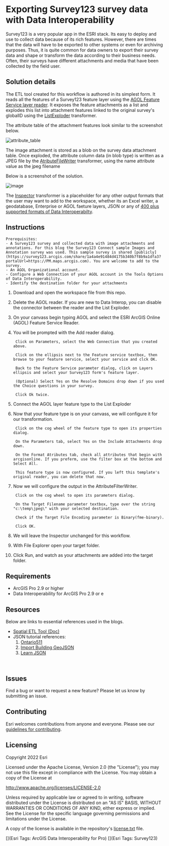 # Exporting Survey123 survey data with Data Interoperability

Survey123 is a very popular app in the ESRI stack. Its easy to deploy and use to collect data because of its rich features. However, there are times that the data will have to be exported to other systems or even for archiving purposes. Thus, it is quite common for data owners to export their survey data and shape or transform  the data  according to their business needs. Often, their surveys have different attachments and media that have been collected by the field user.   <br/>

## Solution details
The ETL tool created for this workflow is authored in its simplest form. It reads all the features of a Survey123 feature layer using the [AGOL Feature Service layer reader](https://docs.safe.com/fme/html/FME_Desktop_Documentation/FME_ReadersWriters/arcgisonlinefeatures/arcgisonlinefeatures.htm). It exposes the feature attachments as a list and explodes this list into attachment features linked to the original survey's globalID using the [ListExploder](http://docs.safe.com/fme/html/FME_Desktop_Documentation/FME_Transformers/Transformers/listexploder.htm) transformer. <br/>

The attribute table of the attachment features look similar to the screenshot below. </br>

![attribute_table](https://user-images.githubusercontent.com/87094963/166913879-9e67bd3c-8183-4a1d-9d0f-31f7259ecdd3.png)

The image attachment is stored as a blob on the survey data attachment table. Once exploded, the attribute column data (in blob type) is written as a JPEG file by the [AtributeFileWriter](http://docs.safe.com/fme/html/FME_Desktop_Documentation/FME_Transformers/Transformers/attributefilewriter.htm) transformer, using the name attribute value as the jpeg filename <br/>

Below is a screenshot of the solution. <br/>

![image](https://user-images.githubusercontent.com/87094963/166831682-d5e9968d-14c1-4d3a-b2e6-b020d0150970.png)

The [Inspector](http://docs.safe.com/fme/html/FME_Desktop_Documentation/FME_Transformers/Transformers/inspeector.htm) transformer is a placeholder for any other output formats that the user may want to add to the workspace, whether its an Excel writer, a geodatabase, Enterprise or AGOL faeture layers, JSON or any of [400 plus supported formats of Data Interoperabilty](https://pro.arcgis.com/en/pro-app/latest/help/data/data-interoperability/supported-formats-with-the-data-interoperability-extension.htm).<br/>


## Instructions

    Prerequisites:
    - A Survey123 survey and collected data with image attachments and annotations. For this blog the Survey123 Connect sample Images and Annotation survey was used. This sample survey is shared [publicly](https://survey123.arcgis.com/share/1a4a4e91484d4175b340b7f8b9a1dfa3?portalUrl=https://PM.maps.arcgis.com). You are welcome to add to the survey.
    - An AGOL Organizational account.
    - Configure a Web Connection of your AGOL account in the Tools Options of Data Interoperability. 
    - Identify the destination folder for your attachments

1. Download and open the workspace file from this repo.
2. Delete the AGOL reader. If you are new to Data Interop, you can disable the connector between the reader and the List Exploder.
3. On your canvass begin typing AGOL and select the ESRI ArcGIS Online (AGOL) Feature Service Reader.
4. You will be prompted with the Add reader dialog.

        Click on Parameters, select the Web Connection that you created above.

        Click on the ellipsis next to the Feature service textbox, then browse to your feature service, select your service and clck OK.

        Back to the Feature Service parameter dialog, click on Layers ellipsis and select your Survey123 form's feature layer.

        (Optional) Select Yes on the Resolve Domains drop down if you used the Choice questions in your survey.

        Click Ok twice.

5. Connect the AGOL layer feature type to the List Exploder

6. Now that your feature type is on your canvass, we will configure it for our transformation.

        Click on the cog wheel of the feature type to open its properties dialog.

        On the Parameters tab, select Yes on the Include Attachments drop down.

        On the Format Atributes tab, check all attributes that begin with arcgisonline. If you preferm, use the filter box at the bottom and Select All. 

        This feature type is now configured. If you left this template's original reader, you can delete that now.

7. Now we will configure the output in the AttributeFilterWriter.

        Click on the cog wheel to open its parameters dialog.

        On the Target Filename parameter textbox, type over the string "c:\temp\jpeg\" with your selected destination.

        Check if the Target File Encoding parameter is Binary(fme-binary). 

        Click OK.

8. We will leave the Inspector unchanged for this workflow.

9. With File Explorer open your target folder.

10. Click Run, and watch as your attachments are added into the target folder.

## Requirements

* ArcGIS Pro 2.9 or higher
* Data Interoperability for ArcGIS Pro 2.9 or e


## Resources

Below are links to essential references used in the blogs.


* [Spatial ETL Tool (Doc)](https://pro.arcgis.com/en/pro-app/latest/help/data/data-interoperability/spatial-etl-tools.htm)
* JSON tutorial references:<br/>
    1. [Ontario511](https://pm.maps.arcgis.com/home/item.html?id=4ec1d2420089451bb173e90ce01e2e0a)<br/>
    2. [Import Building GeoJSON](https://pm.maps.arcgis.com/home/item.html?id=9da0f8ae5fee45aca11bf77f712884c8)<br/>
    3. [Learn JSON](https://www.youtube.com/watch?v=iiADhChRriM)<br/>
<br/>


## Issues

Find a bug or want to request a new feature?  Please let us know by submitting an issue.

## Contributing

Esri welcomes contributions from anyone and everyone. Please see our [guidelines for contributing](https://github.com/esri/contributing).

## Licensing
Copyright 2022 Esri

Licensed under the Apache License, Version 2.0 (the "License");
you may not use this file except in compliance with the License.
You may obtain a copy of the License at

   http://www.apache.org/licenses/LICENSE-2.0

Unless required by applicable law or agreed to in writing, software
distributed under the License is distributed on an "AS IS" BASIS,
WITHOUT WARRANTIES OR CONDITIONS OF ANY KIND, either express or implied.
See the License for the specific language governing permissions and
limitations under the License.

A copy of the license is available in the repository's [license.txt](https://github.com/salvaleonrp/di-data-driven-electric-utility-export-subnetwork/blob/main/license.txt) file.

[](Esri Tags: ArcGIS Data Interoperability for Pro)
[](Esri Tags: Survey123)
